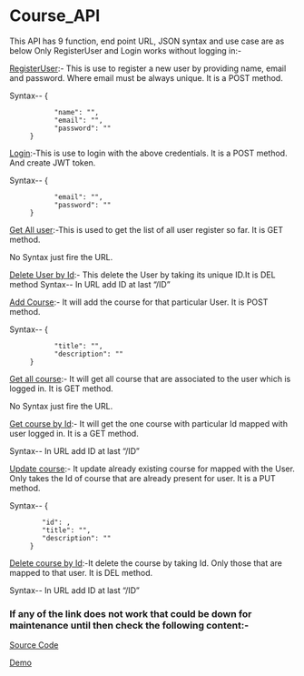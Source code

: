# Course_API

This API has 9 function, end point URL, JSON syntax and use case are as below
Only RegisterUser and Login works without logging in:-


[RegisterUser](https://course-api.up.railway.app/RegisterUser):- This is use to register a new user by providing name, email and
password. Where email must be always unique. It is a POST method.

Syntax-- {

               "name": "",
               "email": "",
               "password": ""
         }



[Login](https://course-api.up.railway.app/login):-This is use to login with the above credentials. It is a POST method. And
create JWT token.

Syntax-- {

               "email": "",
               "password": ""
         }
 
 
 
[Get All user](https://course-api.up.railway.app/GetAllUsers):-This is used to get the list of all user register so far. It is GET method.

No Syntax just fire the URL.



[Delete User by Id](https://course-api.up.railway.app/delUser/):- This delete the User by taking its unique ID.It is DEL method
Syntax-- In URL add ID at last “/ID”



[Add Course](https://course-api.up.railway.app/addCourse):- It will add the course for that particular User. It is POST method.

Syntax-- {

               "title": "",
               "description": ""
         }
 
 
 
[Get all course](https://course-api.up.railway.app/courses):- It will get all course that are associated to the user which is logged
in. It is GET method.

No Syntax just fire the URL.



[Get course by Id](https://course-api.up.railway.app/course_by_Id/):- It will get the one course with particular Id mapped with user
logged in. It is a GET method.

Syntax-- In URL add ID at last “/ID”



[Update course](https://course-api.up.railway.app/updateCourses):- It update already existing course for mapped with the User. Only
takes the Id of course that are already present for user. It is a PUT method.

Syntax-- {

            "id": ,
            "title": "",
            "description": ""
         }
 


[Delete course by Id](https://course-api.up.railway.app/delCourse/):-It delete the course by taking Id. Only those that are mapped to
that user. It is DEL method.

Syntax-- In URL add ID at last “/ID”



### If any of the link does not work that could be down for maintenance until then check the following content:- 



[Source Code](https://github.com/harshit2806/Course_API)

[Demo](https://www.youtube.com/watch?v=m3oCCkTtphY&ab_channel=HarshitSoni)

